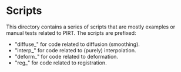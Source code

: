 # Scripts

This directory contains a series of scripts that are mostly examples or manual tests related to PIRT. The scripts are
prefixed:
    
* "diffuse_" for code related to diffusion (smoothing).
* "interp_" for code related to (purely) interpolation.
* "deform_" for code related to deformation.
* "reg_" for code related to registration.
